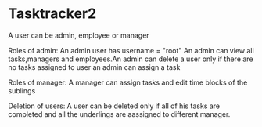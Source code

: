 # Tasktracker2

A user can be admin, employee or manager

Roles of admin: An admin user has username = "root" An admin can view all tasks,managers and employees.An admin can delete a user only if there are no tasks assigned to user an admin can assign a task

Roles of manager: A manager can assign tasks and edit time blocks of the sublings

Deletion of users:
 A user can be deleted only if all of his tasks are completed and all the underlings are aassigned to different manager.
